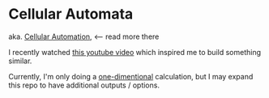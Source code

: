 # Cellular Automata

aka. [Cellular Automation](https://en.wikipedia.org/wiki/Cellular_automaton), <-- read more there

I recently watched [this youtube video](https://www.youtube.com/watch?v=bc-fVdbjAwk) which inspired me to build something similar.

Currently, I'm only doing a [one-dimentional](http://atlas.wolfram.com/01/01/) calculation, but I may expand this repo to have additional outputs / options.
